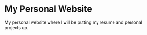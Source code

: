 # My Personal Website

My personal website where I will be putting my resume and personal projects up.
